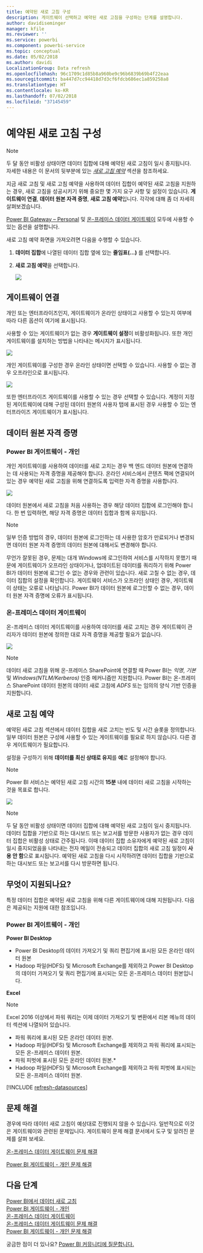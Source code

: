 ```yaml
---
title: 예약된 새로 고침 구성
description: 게이트웨이 선택하고 예약된 새로 고침을 구성하는 단계를 설명합니다.
author: davidiseminger
manager: kfile
ms.reviewer: ''
ms.service: powerbi
ms.component: powerbi-service
ms.topic: conceptual
ms.date: 05/02/2018
ms.author: davidi
LocalizationGroup: Data refresh
ms.openlocfilehash: 96c1709c1d85b8a960be9c96b6839b69b4f22eaa
ms.sourcegitcommit: ba447d7cc94418d7d3cf6fdcb686ec1a859258a8
ms.translationtype: HT
ms.contentlocale: ko-KR
ms.lasthandoff: 07/02/2018
ms.locfileid: "37145459"
---
```

# <a name="configuring-scheduled-refresh"></a>예약된 새로 고침 구성

>[!NOTE]
>두 달 동안 비활성 상태이면 데이터 집합에 대해 예약된 새로 고침이 일시 중지됩니다. 자세한 내용은 이 문서의 뒷부분에 있는 [*새로 고침 예약*](#schedule-refresh) 섹션을 참조하세요.
> 
> 

지금 새로 고침 및 새로 고침 예약을 사용하여 데이터 집합이 예약된 새로 고침을 지원하는 경우, 새로 고침을 성공시키기 위해 중요한 몇 가지 요구 사항 및 설정이 있습니다. **게이트웨이 연결**, **데이터 원본 자격 증명**, **새로 고침 예약**입니다. 각각에 대해 좀 더 자세히 살펴보겠습니다.

[Power BI Gateway – Personal](service-gateway-personal-mode.md) 및 [온-프레미스 데이터 게이트웨이](service-gateway-onprem.md) 모두에 사용할 수 있는 옵션을 설명합니다.

새로 고침 예약 화면을 가져오려면 다음을 수행할 수 있습니다.

1. **데이터 집합**에 나열된 데이터 집합 옆에 있는 **줄임표(...)** 를 선택합니다.
2. **새로 고침 예약**을 선택합니다.
   
    ![](media/refresh-scheduled-refresh/dataset-menu.png)

## <a name="gateway-connection"></a>게이트웨이 연결
개인 또는 엔터프라이즈인지, 게이트웨이가 온라인 상태이고 사용할 수 있는지 여부에 따라 다른 옵션이 여기에 표시됩니다.

사용할 수 있는 게이트웨이가 없는 경우 **게이트웨이 설정**이 비활성화됩니다. 또한 개인 게이트웨이를 설치하는 방법을 나타내는 메시지가 표시됩니다.

![](media/refresh-scheduled-refresh/gateway-not-configured.png)

개인 게이트웨이를 구성한 경우 온라인 상태이면 선택할 수 있습니다. 사용할 수 없는 경우 오프라인으로 표시됩니다.

![](media/refresh-scheduled-refresh/gateway-connection.png)

또한 엔터프라이즈 게이트웨이를 사용할 수 있는 경우 선택할 수 있습니다. 계정이 지정된 게이트웨이에 대해 구성된 데이터 원본의 사용자 탭에 표시된 경우 사용할 수 있는 엔터프라이즈 게이트웨이가 표시됩니다.

## <a name="data-source-credentials"></a>데이터 원본 자격 증명
### <a name="power-bi-gateway---personal"></a>Power BI 게이트웨이 - 개인
개인 게이트웨이를 사용하여 데이터를 새로 고치는 경우 백 엔드 데이터 원본에 연결하는 데 사용되는 자격 증명을 제공해야 합니다. 온라인 서비스에서 콘텐츠 팩에 연결되어 있는 경우 예약된 새로 고침을 위해 연결하도록 입력한 자격 증명을 사용합니다.

![](media/refresh-scheduled-refresh/data-source-credentials-pgw.png)

데이터 원본에서 새로 고침을 처음 사용하는 경우 해당 데이터 집합에 로그인해야 합니다. 한 번 입력하면, 해당 자격 증명은 데이터 집합과 함께 유지됩니다.

> [!NOTE]
> 일부 인증 방법의 경우, 데이터 원본에 로그인하는 데 사용한 암호가 만료되거나 변경되면 데이터 원본 자격 증명의 데이터 원본에 대해서도 변경해야 합니다.
> 
> 

무언가 잘못된 경우, 문제는 대개 Windows에 로그인하여 서비스를 시작하지 못했기 때문에 게이트웨이가 오프라인 상태이거나, 업데이트된 데이터를 쿼리하기 위해 Power BI가 데이터 원본에 로그인 수 없는 경우와 관련이 있습니다. 새로 고칠 수 없는 경우, 데이터 집합의 설정을 확인합니다. 게이트웨이 서비스가 오프라인 상태인 경우, 게이트웨이 상태는 오류로 나타납니다. Power BI가 데이터 원본에 로그인할 수 없는 경우, 데이터 원본 자격 증명에 오류가 표시됩니다.

### <a name="on-premises-data-gateway"></a>온-프레미스 데이터 게이트웨이
온-프레미스 데이터 게이트웨이를 사용하여 데이터를 새로 고치는 경우 게이트웨이 관리자가 데이터 원본에 정의한 대로 자격 증명을 제공할 필요가 없습니다.

![](media/refresh-scheduled-refresh/data-source-credentials-egw.png)

> [!NOTE]
> 데이터 새로 고침을 위해 온-프레미스 SharePoint에 연결할 때 Power BI는 *익명*, *기본* 및 *Windows(NTLM/Kerberos)* 인증 메커니즘만 지원합니다. Power BI는 온-프레미스 SharePoint 데이터 원본의 데이터 새로 고침에 *ADFS* 또는 임의의 양식 기반 인증을 지원합니다.
> 
> 

## <a name="schedule-refresh"></a>새로 고침 예약
예약된 새로 고침 섹션에서 데이터 집합을 새로 고치는 빈도 및 시간 슬롯을 정의합니다. 일부 데이터 원본은 구성에 사용할 수 있는 게이트웨이를 필요로 하지 않습니다. 다른 경우 게이트웨이가 필요합니다.

설정을 구성하기 위해 **데이터를 최신 상태로 유지**를 **예**로 설정해야 합니다.

> [!NOTE]
> Power BI 서비스는 예약된 새로 고침 시간의 **15분** 내에 데이터 새로 고침을 시작하는 것을 목표로 합니다.
> 
> 

![](media/refresh-scheduled-refresh/scheduled-refresh.png)

> [!NOTE]
> 두 달 동안 비활성 상태이면 데이터 집합에 대해 예약된 새로 고침이 일시 중지됩니다. 데이터 집합을 기반으로 하는 대시보드 또는 보고서를 방문한 사용자가 없는 경우 데이터 집합은 비활성 상태로 간주됩니다. 이때 데이터 집합 소유자에게 예약된 새로 고침이 일시 중지되었음을 나타내는 전자 메일이 전송되고 데이터 집합의 새로 고침 일정이 **사용 안 함**으로 표시됩니다. 예약된 새로 고침을 다시 시작하려면 데이터 집합을 기반으로 하는 대시보드 또는 보고서를 다시 방문하면 됩니다.
> 
> 

## <a name="whats-supported"></a>무엇이 지원되나요?
특정 데이터 집합은 예약된 새로 고침을 위해 다른 게이트웨이에 대해 지원됩니다. 다음은 제공되는 지원에 대한 참조입니다.

### <a name="power-bi-gateway---personal"></a>Power BI 게이트웨이 - 개인
**Power BI Desktop**

* Power BI Desktop의 데이터 가져오기 및 쿼리 편집기에 표시된 모든 온라인 데이터 원본
* Hadoop 파일(HDFS) 및 Microsoft Exchange를 제외하고 Power BI Desktop의 데이터 가져오기 및 쿼리 편집기에 표시되는 모든 온-프레미스 데이터 원본입니다.

**Excel**

> [!NOTE]
> Excel 2016 이상에서 파워 쿼리는 이제 데이터 가져오기 및 변환에서 리본 메뉴의 데이터 섹션에 나열되어 있습니다.
> 
> 

* 파워 쿼리에 표시된 모든 온라인 데이터 원본.
* Hadoop 파일(HDFS) 및 Microsoft Exchange를 제외하고 파워 쿼리에 표시되는 모든 온-프레미스 데이터 원본.
* 파워 피벗에 표시된 모든 온라인 데이터 원본.\*
* Hadoop 파일(HDFS) 및 Microsoft Exchange를 제외하고 파워 피벗에 표시되는 모든 온-프레미스 데이터 원본.

<!-- Refresh Data sources-->
[!INCLUDE [refresh-datasources](./includes/refresh-datasources.md)]

## <a name="troubleshooting"></a>문제 해결
경우에 따라 데이터 새로 고침이 예상대로 진행되지 않을 수 있습니다. 일반적으로 이것은 게이트웨이와 관련된 문제입니다. 게이트웨이 문제 해결 문서에서 도구 및 알려진 문제를 살펴 보세요.

[온-프레미스 데이터 게이트웨이 문제 해결](service-gateway-onprem-tshoot.md)

[Power BI 게이트웨이 - 개인 문제 해결](service-admin-troubleshooting-power-bi-personal-gateway.md)

## <a name="next-steps"></a>다음 단계
[Power BI에서 데이터 새로 고침](refresh-data.md)  
[Power BI 게이트웨이 - 개인](service-gateway-personal-mode.md)  
[온-프레미스 데이터 게이트웨이](service-gateway-onprem.md)  
[온-프레미스 데이터 게이트웨이 문제 해결](service-gateway-onprem-tshoot.md)  
[Power BI 게이트웨이 - 개인 문제 해결](service-admin-troubleshooting-power-bi-personal-gateway.md)  

궁금한 점이 더 있나요? [Power BI 커뮤니티에 질문합니다.](http://community.powerbi.com/)


